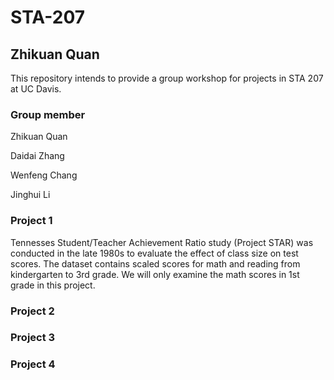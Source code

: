 # STA-207

## Zhikuan Quan

This repository intends to provide a group workshop for projects in STA 207 at UC Davis. 

### Group member

Zhikuan Quan

Daidai Zhang

Wenfeng Chang

Jinghui Li

### Project 1

Tennesses Student/Teacher Achievement Ratio study (Project STAR) was conducted in the late 1980s to evaluate the effect of class size on test scores. The dataset contains scaled scores for math and reading from kindergarten to 3rd grade. We will only examine the math scores in 1st grade in this project.

### Project 2



### Project 3



### Project 4





